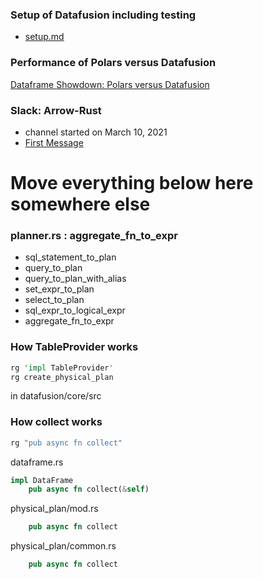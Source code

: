 
### Setup of Datafusion including testing

* [setup.md](./setup.md)

### Performance of Polars versus Datafusion

[Dataframe Showdown: Polars versus Datafusion](https://www.confessionsofadataguy.com/dataframe-showdown-polars-vs-spark-vs-pandas-vs-datafusion-guess-who-wins/)

### Slack: Arrow-Rust

* channel started on March 10, 2021
* [First Message](https://the-asf.slack.com/archives/C01QUFS30TD/p1615401105000200)

# Move everything below here somewhere else

### planner.rs : aggregate_fn_to_expr

* sql_statement_to_plan
* query_to_plan
* query_to_plan_with_alias
* set_expr_to_plan
* select_to_plan
* sql_expr_to_logical_expr
* aggregate_fn_to_expr

### How TableProvider works

```rust
rg 'impl TableProvider'
rg create_physical_plan
```

in datafusion/core/src

### How collect works

```rust
rg "pub async fn collect"
```

dataframe.rs
```rust
impl DataFrame
    pub async fn collect(&self)
```

physical_plan/mod.rs
```rust
    pub async fn collect
```

physical_plan/common.rs
```rust
    pub async fn collect
```